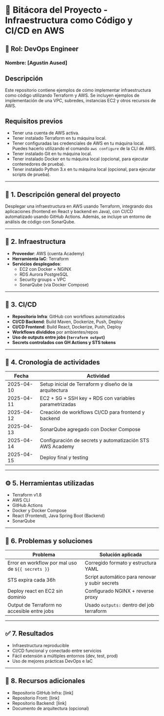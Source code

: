 # 🧾 Bitácora del Proyecto - Infraestructura como Código y CI/CD en AWS
## 👤 Rol: DevOps Engineer
### Nombre: [Agustin Aused]

## Descripción
Este repositorio contiene ejemplos de cómo implementar infraestructura como código utilizando Terraform y AWS. Se incluyen ejemplos de implementación de una VPC, subredes, instancias EC2 y otros recursos de AWS.

## Requisitos previos
- Tener una cuenta de AWS activa.
- Tener instalado Terraform en tu máquina local.
- Tener configuradas las credenciales de AWS en tu máquina local. Puedes hacerlo utilizando el comando `aws configure` de la CLI de AWS.
- Tener instalado Git en tu máquina local.
- Tener instalado Docker en tu máquina local (opcional, para ejecutar contenedores de prueba).
- Tener instalado Python 3.x en tu máquina local (opcional, para ejecutar scripts de prueba).

---

## 📌 1. Descripción general del proyecto
Desplegar una infraestructura en AWS usando Terraform, integrando dos aplicaciones (frontend en React y backend en Java), con CI/CD automatizado usando GitHub Actions. Además, se incluye un entorno de análisis de código con SonarQube.

---

## 🧱 2. Infraestructura
- **Proveedor**: AWS (cuenta Academy)
- **Herramienta IaC**: Terraform
- **Servicios desplegados**:
  - EC2 con Docker + NGINX
  - RDS Aurora PostgreSQL
  - Security groups + VPC
  - SonarQube (via Docker Compose)

---

## 🔁 3. CI/CD
- **Repositorio Infra**: GitHub con workflows automatizados
- **CI/CD Backend**: Build Maven, Dockerize, Push, Deploy
- **CI/CD Frontend**: Build React, Dockerize, Push, Deploy
- **Workflows divididos** por ambientes/repos
- **Uso de outputs entre jobs (`terraform output`)**
- **Secrets controlados con GH Actions y STS tokens**

---

## 📆 4. Cronología de actividades
| Fecha       | Actividad                                                                 |
|-------------|---------------------------------------------------------------------------|
| 2025-04-10  | Setup inicial de Terraform y diseño de la arquitectura                   |
| 2025-04-11  | EC2 + SG + SSH key + RDS con variables parametrizadas                    |
| 2025-04-12  | Creación de workflows CI/CD para frontend y backend                      |
| 2025-04-13  | SonarQube agregado con Docker Compose                                    |
| 2025-04-14  | Configuración de secrets y automatización STS AWS Academy                |
| 2025-04-15  | Deploy final y testing                                                    |

---

## ⚙️ 5. Herramientas utilizadas
- Terraform v1.8
- AWS CLI
- GitHub Actions
- Docker y Docker Compose
- React (Frontend), Java Spring Boot (Backend)
- SonarQube

---

## 🧩 6. Problemas y soluciones
| Problema                                               | Solución aplicada                                        |
|--------------------------------------------------------|----------------------------------------------------------|
| Error en workflow por mal uso de `${{ secrets }}`      | Corregido formato y estructura YAML                     |
| STS expira cada 36h                                    | Script automático para renovar y subir secrets          |
| Deploy react en EC2 sin dominio                        | Configurado NGINX + reverse proxy                       |
| Output de Terraform no accesible entre jobs            | Usado `outputs:` dentro del job terraform               |

---

## ✅ 7. Resultados
- Infraestructura reproducible
- CI/CD funcional y conectado entre servicios
- Fácil extensión a múltiples entornos (dev, test, prod)
- Uso de mejores prácticas DevOps e IaC

---

## 📎 8. Recursos adicionales
- Repositorio GitHub Infra: [link]
- Repositorio Front: [link]
- Repositorio Backend: [link]
- Documento de arquitectura (opcional)

